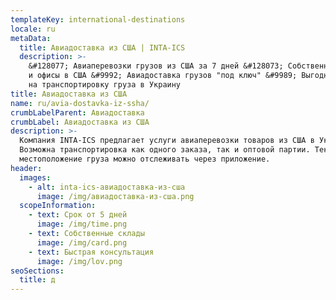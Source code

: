 ```yaml
---
templateKey: international-destinations
locale: ru
metaData:
  title: Авиадоставка из США | INTA-ICS
  description: >-
    &#128077; Авиаперевозки грузов из США за 7 дней &#128073; Собственные склады
    и офисы в США &#9992; Авиадоставка грузов "под ключ" &#9989; Выгодная цена
    на транспортировку груза в Украину
title: Авиадоставка из США
name: ru/avia-dostavka-iz-ssha/
crumbLabelParent: Авиадоставка
crumbLabel: Авиадоставка из США
description: >-
  Компания INTA-ICS предлагает услуги авиаперевозки товаров из США в Украину.
  Возможна транспортировка как одного заказа, так и оптовой партии. Текущее
  местоположение груза можно отслеживать через приложение.
header:
  images:
    - alt: inta-ics-авиадоставка-из-сша
      image: /img/авиадоставка-из-сша.png
  scopeInformation:
    - text: Срок от 5 дней
      image: /img/time.png
    - text: Собственные склады
      image: /img/card.png
    - text: Быстрая консультация
      image: /img/lov.png
seoSections:
  title: д
---
```

